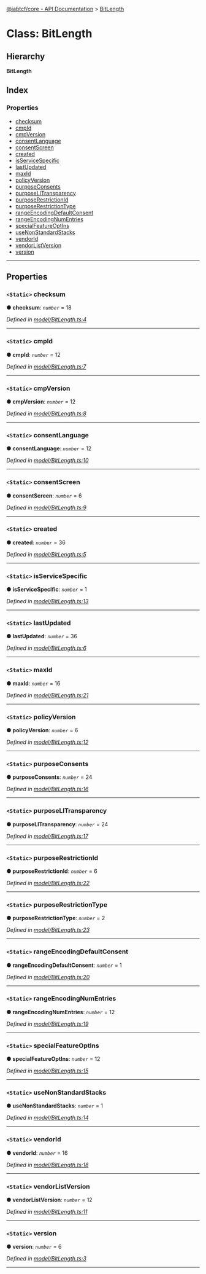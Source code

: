 [@iabtcf/core - API Documentation](../README.md) > [BitLength](../classes/bitlength.md)

# Class: BitLength

## Hierarchy

**BitLength**

## Index

### Properties

* [checksum](bitlength.md#checksum)
* [cmpId](bitlength.md#cmpid)
* [cmpVersion](bitlength.md#cmpversion)
* [consentLanguage](bitlength.md#consentlanguage)
* [consentScreen](bitlength.md#consentscreen)
* [created](bitlength.md#created)
* [isServiceSpecific](bitlength.md#isservicespecific)
* [lastUpdated](bitlength.md#lastupdated)
* [maxId](bitlength.md#maxid)
* [policyVersion](bitlength.md#policyversion)
* [purposeConsents](bitlength.md#purposeconsents)
* [purposeLITransparency](bitlength.md#purposelitransparency)
* [purposeRestrictionId](bitlength.md#purposerestrictionid)
* [purposeRestrictionType](bitlength.md#purposerestrictiontype)
* [rangeEncodingDefaultConsent](bitlength.md#rangeencodingdefaultconsent)
* [rangeEncodingNumEntries](bitlength.md#rangeencodingnumentries)
* [specialFeatureOptIns](bitlength.md#specialfeatureoptins)
* [useNonStandardStacks](bitlength.md#usenonstandardstacks)
* [vendorId](bitlength.md#vendorid)
* [vendorListVersion](bitlength.md#vendorlistversion)
* [version](bitlength.md#version)

---

## Properties

<a id="checksum"></a>

### `<Static>` checksum

**● checksum**: *`number`* = 18

*Defined in [model/BitLength.ts:4](https://github.com/chrispaterson/iabtcf-es/blob/581b3d4/modules/core/src/model/BitLength.ts#L4)*

___
<a id="cmpid"></a>

### `<Static>` cmpId

**● cmpId**: *`number`* = 12

*Defined in [model/BitLength.ts:7](https://github.com/chrispaterson/iabtcf-es/blob/581b3d4/modules/core/src/model/BitLength.ts#L7)*

___
<a id="cmpversion"></a>

### `<Static>` cmpVersion

**● cmpVersion**: *`number`* = 12

*Defined in [model/BitLength.ts:8](https://github.com/chrispaterson/iabtcf-es/blob/581b3d4/modules/core/src/model/BitLength.ts#L8)*

___
<a id="consentlanguage"></a>

### `<Static>` consentLanguage

**● consentLanguage**: *`number`* = 12

*Defined in [model/BitLength.ts:10](https://github.com/chrispaterson/iabtcf-es/blob/581b3d4/modules/core/src/model/BitLength.ts#L10)*

___
<a id="consentscreen"></a>

### `<Static>` consentScreen

**● consentScreen**: *`number`* = 6

*Defined in [model/BitLength.ts:9](https://github.com/chrispaterson/iabtcf-es/blob/581b3d4/modules/core/src/model/BitLength.ts#L9)*

___
<a id="created"></a>

### `<Static>` created

**● created**: *`number`* = 36

*Defined in [model/BitLength.ts:5](https://github.com/chrispaterson/iabtcf-es/blob/581b3d4/modules/core/src/model/BitLength.ts#L5)*

___
<a id="isservicespecific"></a>

### `<Static>` isServiceSpecific

**● isServiceSpecific**: *`number`* = 1

*Defined in [model/BitLength.ts:13](https://github.com/chrispaterson/iabtcf-es/blob/581b3d4/modules/core/src/model/BitLength.ts#L13)*

___
<a id="lastupdated"></a>

### `<Static>` lastUpdated

**● lastUpdated**: *`number`* = 36

*Defined in [model/BitLength.ts:6](https://github.com/chrispaterson/iabtcf-es/blob/581b3d4/modules/core/src/model/BitLength.ts#L6)*

___
<a id="maxid"></a>

### `<Static>` maxId

**● maxId**: *`number`* = 16

*Defined in [model/BitLength.ts:21](https://github.com/chrispaterson/iabtcf-es/blob/581b3d4/modules/core/src/model/BitLength.ts#L21)*

___
<a id="policyversion"></a>

### `<Static>` policyVersion

**● policyVersion**: *`number`* = 6

*Defined in [model/BitLength.ts:12](https://github.com/chrispaterson/iabtcf-es/blob/581b3d4/modules/core/src/model/BitLength.ts#L12)*

___
<a id="purposeconsents"></a>

### `<Static>` purposeConsents

**● purposeConsents**: *`number`* = 24

*Defined in [model/BitLength.ts:16](https://github.com/chrispaterson/iabtcf-es/blob/581b3d4/modules/core/src/model/BitLength.ts#L16)*

___
<a id="purposelitransparency"></a>

### `<Static>` purposeLITransparency

**● purposeLITransparency**: *`number`* = 24

*Defined in [model/BitLength.ts:17](https://github.com/chrispaterson/iabtcf-es/blob/581b3d4/modules/core/src/model/BitLength.ts#L17)*

___
<a id="purposerestrictionid"></a>

### `<Static>` purposeRestrictionId

**● purposeRestrictionId**: *`number`* = 6

*Defined in [model/BitLength.ts:22](https://github.com/chrispaterson/iabtcf-es/blob/581b3d4/modules/core/src/model/BitLength.ts#L22)*

___
<a id="purposerestrictiontype"></a>

### `<Static>` purposeRestrictionType

**● purposeRestrictionType**: *`number`* = 2

*Defined in [model/BitLength.ts:23](https://github.com/chrispaterson/iabtcf-es/blob/581b3d4/modules/core/src/model/BitLength.ts#L23)*

___
<a id="rangeencodingdefaultconsent"></a>

### `<Static>` rangeEncodingDefaultConsent

**● rangeEncodingDefaultConsent**: *`number`* = 1

*Defined in [model/BitLength.ts:20](https://github.com/chrispaterson/iabtcf-es/blob/581b3d4/modules/core/src/model/BitLength.ts#L20)*

___
<a id="rangeencodingnumentries"></a>

### `<Static>` rangeEncodingNumEntries

**● rangeEncodingNumEntries**: *`number`* = 12

*Defined in [model/BitLength.ts:19](https://github.com/chrispaterson/iabtcf-es/blob/581b3d4/modules/core/src/model/BitLength.ts#L19)*

___
<a id="specialfeatureoptins"></a>

### `<Static>` specialFeatureOptIns

**● specialFeatureOptIns**: *`number`* = 12

*Defined in [model/BitLength.ts:15](https://github.com/chrispaterson/iabtcf-es/blob/581b3d4/modules/core/src/model/BitLength.ts#L15)*

___
<a id="usenonstandardstacks"></a>

### `<Static>` useNonStandardStacks

**● useNonStandardStacks**: *`number`* = 1

*Defined in [model/BitLength.ts:14](https://github.com/chrispaterson/iabtcf-es/blob/581b3d4/modules/core/src/model/BitLength.ts#L14)*

___
<a id="vendorid"></a>

### `<Static>` vendorId

**● vendorId**: *`number`* = 16

*Defined in [model/BitLength.ts:18](https://github.com/chrispaterson/iabtcf-es/blob/581b3d4/modules/core/src/model/BitLength.ts#L18)*

___
<a id="vendorlistversion"></a>

### `<Static>` vendorListVersion

**● vendorListVersion**: *`number`* = 12

*Defined in [model/BitLength.ts:11](https://github.com/chrispaterson/iabtcf-es/blob/581b3d4/modules/core/src/model/BitLength.ts#L11)*

___
<a id="version"></a>

### `<Static>` version

**● version**: *`number`* = 6

*Defined in [model/BitLength.ts:3](https://github.com/chrispaterson/iabtcf-es/blob/581b3d4/modules/core/src/model/BitLength.ts#L3)*

___

